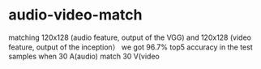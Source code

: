 # audio-video-match
matching 120x128 (audio feature, output of the VGG) and 120x128 (video feature, output of the inception） 
we got 96.7% top5 accuracy in the test samples when 30 A(audio) match 30 V(video
